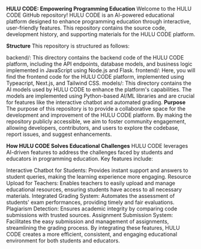 **HULU CODE: Empowering Programming Education**
Welcome to the HULU CODE GitHub repository! HULU CODE is an AI-powered educational platform designed to enhance programming education through interactive, user-friendly features. This repository contains the source code, development history, and supporting materials for the HULU CODE platform.

**Structure**
This repository is structured as follows:

backend/: This directory contains the backend code of the HULU CODE platform, including the API endpoints, database models, and business logic implemented in JavaScript using Node.js and Flask.
frontend/: Here, you will find the frontend code for the HULU CODE platform, implemented using Typeacript, Next.js, and Tailwind CSS. 
models/: This directory contains the AI models used by HULU CODE to enhance the platform's capabilities. The models are implemented using Python-based AI/ML libraries and are crucial for features like the interactive chatbot and automated grading.
**Purpose**
The purpose of this repository is to provide a collaborative space for the development and improvement of the HULU CODE platform. By making the repository publicly accessible, we aim to foster community engagement, allowing developers, contributors, and users to explore the codebase, report issues, and suggest enhancements.

**How HULU CODE Solves Educational Challenges**
HULU CODE leverages AI-driven features to address the challenges faced by students and educators in programming education. Key features include:

Interactive Chatbot for Students: Provides instant support and answers to student queries, making the learning experience more engaging.
Resource Upload for Teachers: Enables teachers to easily upload and manage educational resources, ensuring students have access to all necessary materials.
Integrated Grading System: Automates the assessment of students' exam performances, providing timely and fair evaluations.
Plagiarism Detection: Ensures academic integrity by comparing code submissions with trusted sources.
Assignment Submission System: Facilitates the easy submission and management of assignments, streamlining the grading process.
By integrating these features, HULU CODE creates a more efficient, consistent, and engaging educational environment for both students and educators.
